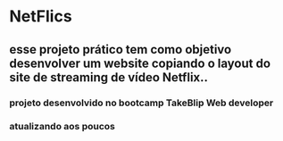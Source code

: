 # NetFlics

## esse projeto prático tem como objetivo desenvolver um website copiando o layout do site de streaming de vídeo Netflix..

### projeto desenvolvido no bootcamp TakeBlip Web developer

### atualizando aos poucos

